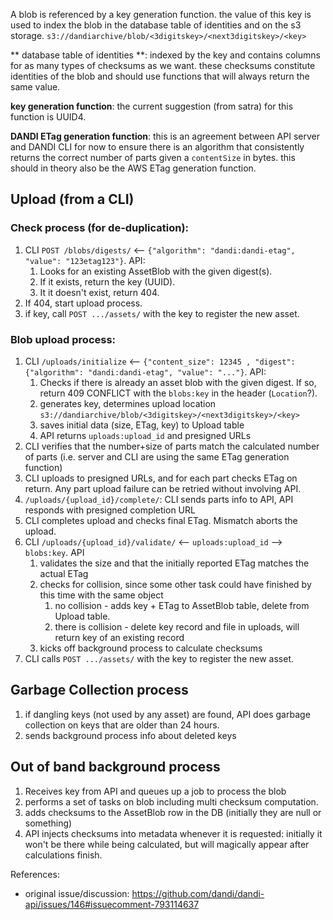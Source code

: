 A blob is referenced by a key generation function. the value of this key is used to index the blob in the database table of identities and on the s3 storage. `s3://dandiarchive/blob/<3digitskey>/<next3digitskey>/<key>`

** database table of identities **: indexed by the key and contains columns for as many types of checksums as we want. these checksums constitute identities of the blob and should use functions that will always return the same value.

**key generation function**: the current suggestion (from satra) for this function is UUID4.

**DANDI ETag generation function**: this is an agreement between API server and DANDI CLI for now to ensure there is an algorithm that consistently returns the correct number of parts given a `contentSize` in bytes. this should in theory also be the AWS ETag generation function.

## Upload (from a CLI)

### Check process (for de-duplication):
1. CLI `POST /blobs/digests/` <-- `{"algorithm": "dandi:dandi-etag", "value": "123etag123"}`. API:
    1. Looks for an existing AssetBlob with the given digest(s).
    2. If it exists, return the key (UUID).
    3. It it doesn't exist, return 404.
2. If 404, start upload process.
3. if key, call `POST .../assets/` with the key to register the new asset.

### Blob upload process:
1. CLI `/uploads/initialize` <-- `{"content_size": 12345 , "digest": {"algorithm": "dandi:dandi-etag", "value": "..."}`. API:
   1. Checks if there is already an asset blob with the given digest. If so, return 409 CONFLICT with the `blobs:key` in the header (`Location`?).
   2. generates key, determines upload location `s3://dandiarchive/blob/<3digitskey>/<next3digitskey>/<key>`
   3. saves initial data (size, ETag, key) to Upload table
   4. API returns `uploads:upload_id` and presigned URLs
4. CLI verifies that the number+size of parts match the calculated number of parts (i.e. server and CLI are using the same ETag generation function)
5. CLI uploads to presigned URLs, and for each part checks ETag on return. Any part upload failure can be retried without involving API.
6. `/uploads/{upload_id}/complete/`: CLI sends parts info to API, API responds with presigned completion URL
7. CLI completes upload and checks final ETag. Mismatch aborts the upload.
8. CLI `/uploads/{upload_id}/validate/` <-- `uploads:upload_id` --> `blobs:key`. API
    1. validates the size and that the initially reported ETag matches the actual ETag
    2. checks for collision, since some other task could have finished by this time with the same object
        1. no collision - adds key + ETag to AssetBlob table, delete from Upload table.
        2. there is collision - delete key record and file in uploads, will return key of an existing record
    4. kicks off background process to calculate checksums
9. CLI calls `POST .../assets/` with the key to register the new asset.

## Garbage Collection process

1. if dangling keys (not used by any asset) are found, API does garbage collection on keys that are older than 24 hours.
2. sends background process info about deleted keys

## Out of band background process

1. Receives key from API and queues up a job to process the blob
2. performs a set of tasks on blob including multi checksum computation.
3. adds checksums to the AssetBlob row in the DB (initially they are null or something)
4. API injects checksums into metadata whenever it is requested: initially it won't be there while being calculated, but will magically appear after calculations finish.

References:

- original issue/discussion: https://github.com/dandi/dandi-api/issues/146#issuecomment-793114637
